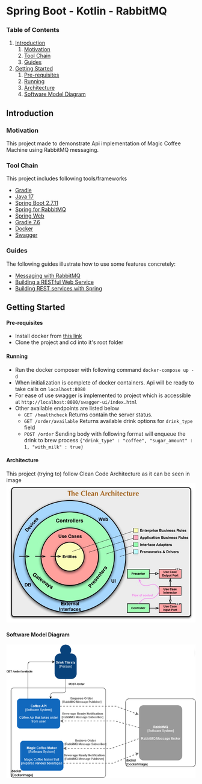 # Spring Boot - Kotlin - RabbitMQ

### Table of Contents
1. [Introduction](#introduction)
   1. [Motivation](#motivation)
   2. [Tool Chain](#tool-chain)
   3. [Guides](#guides)
2. [Getting Started](#getting-started)
   1. [Pre-requisites](#pre-requisites)
   2. [Running](#running)
   3. [Architecture](#architecture)
   4. [Software Model Diagram](#software-model-diagram)

<a name="introduction"></a>
## Introduction
<a name="motivation"></a>
### Motivation
This project made to demonstrate Api implementation of Magic Coffee Machine using RabbitMQ messaging.

<a name="tools"></a>
### Tool Chain
This project includes following tools/frameworks
* [Gradle](https://docs.gradle.org)
* [Java 17](https://docs.oracle.com/en/java/javase/17/)
* [Spring Boot 2.7.11](https://docs.spring.io/spring-boot/docs/2.7.11/reference/html/)
* [Spring for RabbitMQ](https://docs.spring.io/spring-boot/docs/2.7.11/reference/htmlsingle/#messaging.amqp)
* [Spring Web](https://docs.spring.io/spring-boot/docs/2.7.11/reference/htmlsingle/#web)
* [Gradle 7.6](https://docs.gradle.org/current/userguide/userguide.html)
* [Docker](https://docs.docker.com/)
* [Swagger](https://swagger.io/tools/swagger-ui/)

<a name="guide"></a>
### Guides
The following guides illustrate how to use some features concretely:
* [Messaging with RabbitMQ](https://spring.io/guides/gs/messaging-rabbitmq/)
* [Building a RESTful Web Service](https://spring.io/guides/gs/rest-service/)
* [Building REST services with Spring](https://spring.io/guides/tutorials/rest/)

<a name="gettingstart"></a>
## Getting Started

<a name="preprequisites"></a>
#### Pre-requisites
* Install docker from [this link](https://docs.docker.com/get-docker/)
* Clone the project and cd into it's root folder

<a name="running"></a>
#### Running
* Run the docker composer with following command
  ``docker-compose up -d``
* When initialization is complete of docker containers. Api will be ready to take calls on `localhost:8080`
* For ease of use swagger is implemented to project which is accessible at `http://localhost:8080/swagger-ui/index.html`
* Other available endpoints are listed below
   * `GET /healthcheck` Returns contain the server status.
   * `GET /order/available` Returns available drink options for `drink_type` field
   * `POST /order` Sending body with following format will enqueue the drink to brew process
     `{"drink_type" : "coffee", "sugar_amount" : 1, "with_milk" : true}`
     <a name="architecture"></a>
#### Architecture
This project (trying to) follow Clean Code Architecture as it can be seen in image
![CleanArchitecture.jpg](docs%2FCleanArchitecture.jpg)
<a name="model"></a>
#### Software Model Diagram
![C4Model.png](docs%2FC4Model.png)